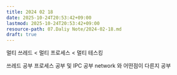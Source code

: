 ```yaml
---
title: 2024 02 18
date: 2025-10-24T20:53:42+09:00
lastmod: 2025-10-24T20:53:42+09:00
resource-path: 07.Daliy Note/2024-02-18.md
draft: true
---
```

멀티 쓰레드 < 멀티 프로세스 < 멀티 테스킹


쓰레드 공부
프로세스 공부 및 IPC 공부 network 와 어떤점이 다른지 공부